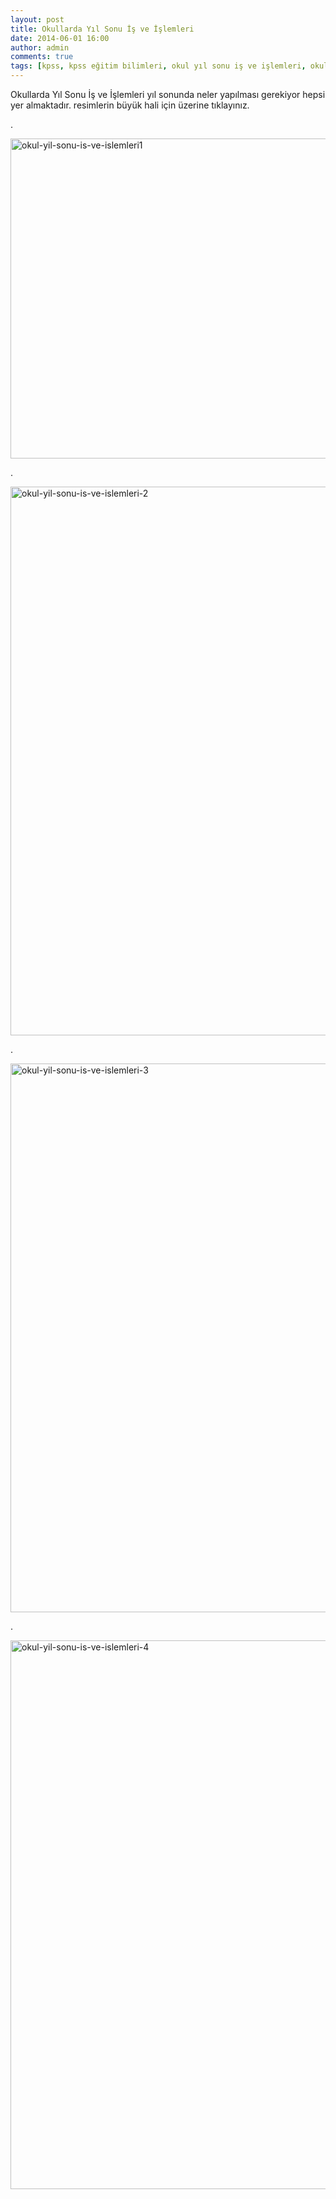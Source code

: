 ```yaml
---
layout: post
title: Okullarda Yıl Sonu İş ve İşlemleri
date: 2014-06-01 16:00
author: admin
comments: true
tags: [kpss, kpss eğitim bilimleri, okul yıl sonu iş ve işlemleri, okul yıl sonu yapılacaklar, Özel konular, Son Konular, yıl sonu işleri]
---
```

Okullarda Yıl Sonu İş ve İşlemleri yıl sonunda neler yapılması gerekiyor hepsi yer almaktadır. resimlerin büyük hali için üzerine tıklayınız.

.

<a href="http://egitimvaktim.com/dosyalar/2014/06/okul-yil-sonu-is-ve-islemleri1.jpg"><img class="alignleft size-full wp-image-10308" src="http://egitimvaktim.com/dosyalar/2014/06/okul-yil-sonu-is-ve-islemleri1.jpg" alt="okul-yil-sonu-is-ve-islemleri1" width="632" height="512" /></a>

.

<a href="http://egitimvaktim.com/dosyalar/2014/06/okul-yil-sonu-is-ve-islemleri-2.jpg"><img class="alignleft size-full wp-image-10309" src="http://egitimvaktim.com/dosyalar/2014/06/okul-yil-sonu-is-ve-islemleri-2.jpg" alt="okul-yil-sonu-is-ve-islemleri-2" width="638" height="878" /></a>

.

<a href="http://egitimvaktim.com/dosyalar/2014/06/okul-yil-sonu-is-ve-islemleri-3.jpg"><img class="alignleft size-full wp-image-10310" src="http://egitimvaktim.com/dosyalar/2014/06/okul-yil-sonu-is-ve-islemleri-3.jpg" alt="okul-yil-sonu-is-ve-islemleri-3" width="638" height="878" /></a>

.

<a href="http://egitimvaktim.com/dosyalar/2014/06/okul-yil-sonu-is-ve-islemleri-4.jpg"><img class="alignleft size-full wp-image-10311" src="http://egitimvaktim.com/dosyalar/2014/06/okul-yil-sonu-is-ve-islemleri-4.jpg" alt="okul-yil-sonu-is-ve-islemleri-4" width="638" height="878" /></a>

